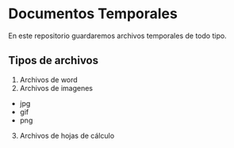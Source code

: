 # Documentos Temporales

En este repositorio guardaremos archivos temporales de todo tipo.

## Tipos de archivos


1. Archivos de word
2. Archivos de imagenes
  - jpg
  - gif
  - png
3. Archivos de hojas de cálculo
